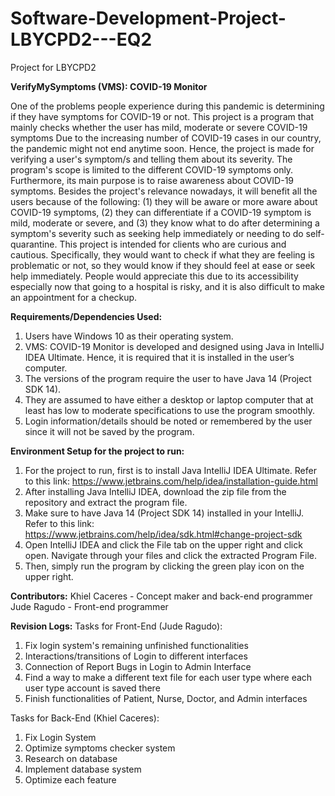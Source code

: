 # Software-Development-Project-LBYCPD2---EQ2
Project for LBYCPD2

**VerifyMySymptoms (VMS): COVID-19 Monitor**

One of the problems people experience during this pandemic is determining if they have symptoms for 
COVID-19 or not. This project is a program that mainly checks whether the user has mild, moderate or 
severe COVID-19 symptoms
Due to the increasing number of COVID-19 cases in our country, the pandemic might not end anytime soon. 
Hence, the project is made for verifying a user's symptom/s and telling them about its severity. The 
program's scope is limited to the different COVID-19 symptoms only. 
Furthermore, its main purpose is to raise awareness about COVID-19 symptoms. Besides the project's 
relevance nowadays, it will benefit all the users because of the following: (1) they will be aware or 
more aware about COVID-19 symptoms, (2) they can differentiate if a COVID-19 symptom is mild, moderate 
or severe, and (3) they know what to do after determining a symptom's severity such as seeking help 
immediately or needing to do self-quarantine.
This project is intended for clients who are curious and cautious. Specifically, they would want to 
check if what they are feeling is problematic or not, so they would know if they should feel at ease 
or seek help immediately. People would appreciate this due to its accessibility especially now that 
going to a hospital is risky, and it is also difficult to make an appointment for a checkup.

**Requirements/Dependencies Used:**
1. Users have Windows 10 as their operating system.
2. VMS: COVID-19 Monitor is developed and designed using Java in IntelliJ IDEA Ultimate. Hence, it is required that it is installed in the user’s computer.
3. The versions of the program require the user to have Java 14 (Project SDK 14).
4. They are assumed to have either a desktop or laptop computer that at least has low to moderate specifications to use the program smoothly.
5. Login information/details should be noted or remembered by the user since it will not be saved by the program.

**Environment Setup for the project to run:**
1. For the project to run, first is to install Java IntelliJ IDEA Ultimate. Refer to this link: https://www.jetbrains.com/help/idea/installation-guide.html
2. After installing Java IntelliJ IDEA, download the zip file from the repository and extract the program file.
3. Make sure to have Java 14 (Project SDK 14) installed in your IntelliJ. Refer to this link: https://www.jetbrains.com/help/idea/sdk.html#change-project-sdk
4. Open IntelliJ IDEA and click the File tab on the upper right and click open. Navigate through your files and click the extracted Program File.
5. Then, simply run the program by clicking the green play icon on the upper right.

**Contributors:**
Khiel Caceres - Concept maker and back-end programmer
Jude Ragudo - Front-end programmer

**Revision Logs:**
Tasks for Front-End (Jude Ragudo):
1. Fix login system's remaining unfinished functionalities
2. Interactions/transitions of Login to different interfaces
3. Connection of Report Bugs in Login to Admin Interface
4. Find a way to make a different text file for each user type where each user type account is saved there
5. Finish functionalities of Patient, Nurse, Doctor, and Admin interfaces

Tasks for Back-End (Khiel Caceres):
1. Fix Login System
2. Optimize symptoms checker system
3. Research on database
4. Implement database system
5. Optimize each feature
